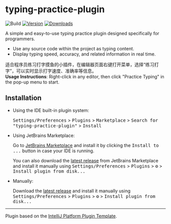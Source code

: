 # typing-practice-plugin

![Build](https://github.com/pop1213/typing-practice-plugin/workflows/Build/badge.svg)
[![Version](https://img.shields.io/jetbrains/plugin/v/MARKETPLACE_ID.svg)](https://plugins.jetbrains.com/plugin/27611-code-typing-practice)
[![Downloads](https://img.shields.io/jetbrains/plugin/d/MARKETPLACE_ID.svg)](https://plugins.jetbrains.com/plugin/27611-code-typing-practice)

<!-- Plugin description -->
A simple and easy-to-use typing practice plugin designed specifically for programmers.
<ul>
  <li>Use any source code within the project as typing content.</li>
  <li>Display typing speed, accuracy, and related information in real time.</li>
</ul>
适合程序员练习打字摸鱼的小插件，在编辑器页面右键打开菜单，选择“练习打字”，可以实时显示打字速度、准确率等信息。
<br>
<strong>Usage Instructions</strong>: Right-click in any editor, then click "Practice Typing" in the pop-up menu to start.
<!-- Plugin description end -->

## Installation

- Using the IDE built-in plugin system:
  
  <kbd>Settings/Preferences</kbd> > <kbd>Plugins</kbd> > <kbd>Marketplace</kbd> > <kbd>Search for "typing-practice-plugin"</kbd> >
  <kbd>Install</kbd>
  
- Using JetBrains Marketplace:

  Go to [JetBrains Marketplace](https://plugins.jetbrains.com/plugin/MARKETPLACE_ID) and install it by clicking the <kbd>Install to ...</kbd> button in case your IDE is running.

  You can also download the [latest release](https://plugins.jetbrains.com/plugin/MARKETPLACE_ID/versions) from JetBrains Marketplace and install it manually using
  <kbd>Settings/Preferences</kbd> > <kbd>Plugins</kbd> > <kbd>⚙️</kbd> > <kbd>Install plugin from disk...</kbd>

- Manually:

  Download the [latest release](https://github.com/pop1213/typing-practice-plugin/releases/latest) and install it manually using
  <kbd>Settings/Preferences</kbd> > <kbd>Plugins</kbd> > <kbd>⚙️</kbd> > <kbd>Install plugin from disk...</kbd>


---
Plugin based on the [IntelliJ Platform Plugin Template][template].

[template]: https://github.com/JetBrains/intellij-platform-plugin-template
[docs:plugin-description]: https://plugins.jetbrains.com/docs/intellij/plugin-user-experience.html#plugin-description-and-presentation

